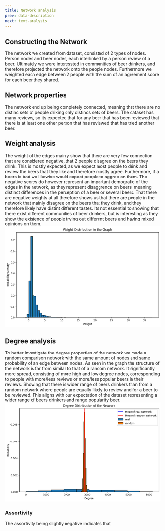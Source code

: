 ```yaml
---
title: Network analysis
prev: data-description
next: text-analysis
---
```


## **Constructing the Network**
The network we created from dataset, consisted of 2 types of nodes. Person nodes and beer nodes, each interlinked by a person review of a beer. Ultimately we were interessted in communities of beer drinkers, and therefore projected the network onto the people nodes. Furthermore we weighted each edge between 2 people with the sum of an agreement score for each beer they shared.

## **Network properties**
The network end up being completely connected, meaning that there are no distinc sets of people driking only distincs sets of beers. The dataset has many reviews, so its expected that for any beer that has been reviewed that there is at least one other person that has reviewed that has tried another beer. 


## **Weight analysis**
The weight of the edges mainly show that there are very few connection that are considered negative, that 2 people disagree on the beers they drink. This is mostly expected, as we expect most people to drink and review the beers that they like and therefore mostly agree. Furthermore, if a beers is bad we likewise would expect people to aggree on them. The negative scores do however represent an important demografic of the edges in the network, as they represent disaggrence on beers, meaning distinct differences in the perception of a beer or several beers. That there are negative weights at all therefore shows us that there are people in the network that mainly disagree on the beers that they drink, and they therefore likely have distint different tastes. Its not essential to showing that there exist different communities of beer drinkers, but is interesting as they show the existence of people trying out different beers and having mixed opinions on them.
![Graph weight distribution](/images/weight.png)

## **Degree analysis**
To better investigate the degree properties of the network we made a random comparison network with the same amount of nodes and same probability of an edge between nodes. As seen in the graph the structure of the network is far from similar to that of a random network. It significantly more spread, consisting of more high and low degree nodes, corresponding to people with more/less reviews or more/less popular beers in their reviews. Showing that there is wider range of beers drinkers than from a random network where people are equally likely to review and for a beer to be reviewed. This aligns with our expectation of the dataset representing a wider range of beers drinkers and range popularity beer. 
![Graph degree distribution](/images/degree.png)
### **Assortivity**
The assortivity being slightly negative indicates that 
